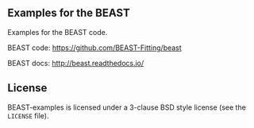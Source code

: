 Examples for the BEAST
----------------------

Examples for the BEAST code.

BEAST code: <https://github.com/BEAST-Fitting/beast>

BEAST docs: <http://beast.readthedocs.io/>

License
-------

BEAST-examples is licensed under a 3-clause BSD style license (see the
``LICENSE`` file).
